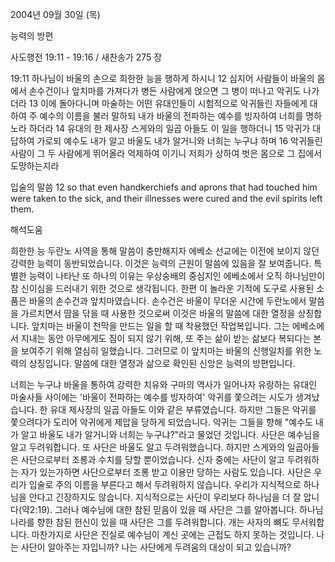 2004년 09월 30일 (목)

능력의 방편



사도행전 19:11 - 19:16 / 새찬송가 275 장


19:11 하나님이 바울의 손으로 희한한 능을 행하게 하시니
12 심지어 사람들이 바울의 몸에서 손수건이나 앞치마를 가져다가 병든 사람에게 얹으면 그 병이 떠나고 악귀도 나가더라
13 이에 돌아다니며 마술하는 어떤 유대인들이 시험적으로 악귀들린 자들에게 대하여 주 예수의 이름을 불러 말하되 내가 바울의 전파하는 예수를 빙자하여 너희를 명하노라 하더라
14 유대의 한 제사장 스게와의 일곱 아들도 이 일을 행하더니
15 악귀가 대답하여 가로되 예수도 내가 알고 바울도 내가 알거니와 너희는 누구냐 하며
16 악귀들린 사람이 그 두 사람에게 뛰어올라 억제하여 이기니 저희가 상하여 벗은 몸으로 그 집에서 도망하는지라

입술의 말씀
12 so that even handkerchiefs and aprons that had touched him were taken to the sick, and their illnesses were cured and the evil spirits left them.

해석도움





희한한 능
두란노 사역을 통해 말씀이 충만해지자 에베소 선교에는 이전에 보이지 않던 강력한 능력이 동반되었습니다. 이것은 능력의 근원이 말씀에 있음을 잘 보여줍니다. 특별한 능력이 나타난 또 하나의 이유는 우상숭배의 중심지인 에베소에서 오직 하나님만이 참 신이심을 드러내기 위한 것으로 생각됩니다. 한편 이 놀라운 기적에 도구로 사용된 소품은 바울의 손수건과 앞치마였습니다. 손수건은 바울이 무더운 시간에 두란노에서 말씀을 가르치면서 땀을 닦을 때 사용한 것으로써 이것은 바울의 말씀에 대한 열정을 상징합니다. 앞치마는 바울이 천막을 만드는 일을 할 때 착용했던 작업복입니다. 그는 에베소에서 지내는 동안 아무에게도 짐이 되지 않기 위해, 또 주는 삶이 받는 삶보다 복되다는 본을 보여주기 위해 열심히 일했습니다. 그러므로 이 앞치마는 바울의 신행일치를 위한 노력의 상징입니다. 말씀에 대한 열정과 삶으로 확인된 신앙은 능력의 방편입니다.   

너희는 누구냐
바울을 통하여 강력한 치유와 구마의 역사가 일어나자 유랑하는 유대인 마술사들 사이에는 '바울이 전파하는 예수를 빙자하여' 악귀를 쫓으려는 시도가 생겨났습니다. 한 유대 제사장의 일곱 아들도 이와 같은 부류였습니다. 하지만 그들은 악귀를 쫓으려다가 도리어 악귀에게 제압을 당하게 되었습니다. 악귀는 그들을 향해 "예수도 내가 알고 바울도 내가 알거니와 너희는 누구냐?"라고 물었던 것입니다. 사단은 예수님을 알고 두려워합니다. 또 사단은 바울도 알고 두려워했습니다. 하지만 스게와의 일곱아들은 사단으로부터 조롱과 수치를 당할 뿐이었습니다. 신자 중에는 사단이 알고 두려워하는 자가 있는가하면 사단으로부터 조롱 받고 이용만 당하는 사람도 있습니다. 사단은 우리가 입술로 주의 이름을 부른다고 해서 두려워하지 않습니다. 우리가 지식적으로 하나님을 안다고 긴장하지도 않습니다. 지식적으로는 사단이 우리보다 하나님을 더 잘 압니다(약2:19). 그러나 예수님에 대한 참된 믿음이 있을 때 사단은 그를 알아봅니다. 하나님나라를 향한 참된 헌신이 있을 때 사단은 그를 두려워합니다. 개는 사자의 뼈도 무서워합니다. 마찬가지로 사단은 진실로 예수님이 계신 곳에는 근접도 하지 못하는 것입니다. 나는 사단이 알아주는 자입니까? 나는 사단에게 두려움의 대상이 되고 있습니까?